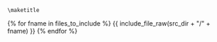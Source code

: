 ```{=latex}
\maketitle
```

{% for fname in files_to_include %}
{{ include_file_raw(src_dir + "/" + fname) }}
{% endfor %}


